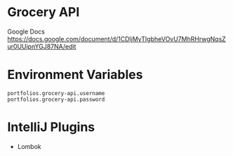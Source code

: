 # Grocery API

Google Docs
https://docs.google.com/document/d/1CDljMyTIgbheVOvU7MhRHrwgNqsZur0UUipnYGJ87NA/edit

# Environment Variables
```
portfolios.grocery-api.username
portfolios.grocery-api.password
```

# IntelliJ Plugins
- Lombok